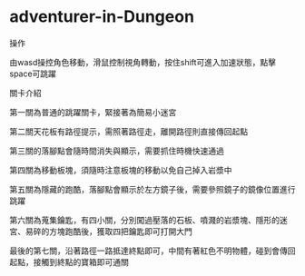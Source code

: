 # adventurer-in-Dungeon

操作

由wasd操控角色移動，滑鼠控制視角轉動，按住shift可進入加速狀態，點擊space可跳躍

關卡介紹

第一關為普通的跳躍關卡，緊接著為簡易小迷宮

第二關天花板有路徑提示，需照著路徑走，離開路徑則直接傳回起點

第三關的落腳點會隨時間消失與顯示，需要抓住時機快速通過

第四關為移動板塊，須隨時注意板塊的移動以免自己掉入岩漿中

第五關為隱藏的跑酷，落腳點會顯示於左方鏡子後，需要參照鏡子的鏡像位置進行跳躍

第六關為蒐集鑰匙，有四小關，分別闖過壓落的石板、噴濺的岩漿塊、隱形的迷宮、易碎的方塊跑酷後，獲取四把鑰匙即可打開大門

最後的第七關，沿著路徑一路抵達終點即可，中間有著紅色不明物體，碰到會傳回起點，接觸到終點的寶箱即可通關

